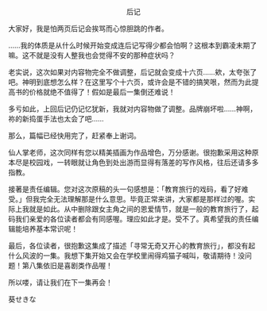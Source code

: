 <p align="center">后记</p>

大家好，我是怕两页后记会挨骂而心惊胆跳的作者。

……我的体质是从什么时候开始变成连后记写得少都会怕啊？这根本到霸凌末期了嘛。这不就是没有人整我也会觉得不安的那种症状吗？

老实说，这次如果对内容物完全不做调整，后记就会变成十六页……欸，太夸张了吧。神明到底想怎么样？在这里写个十六页，或许会是不错的搞笑哏，然而为此提高书的价格就绝不值得了！假如是最后一集倒还难说！

多亏如此，上回后记仍记忆犹新，我就对内容物做了调整。品牌崩坏啦……神啊，祢的新捣蛋手法也太会了吧……

那么，篇幅已经快用完了，赶紧奉上谢词。

仙人掌老师，这次同样有您以精美插画为作品增色，万分感谢。很抱歉采用这种原本尽是校园戏，一转眼就让角色到处出游而显得有落差的写作风格，往后还请多多指教。

接著是责任编辑。您对这次原稿的头一句感想是：「教育旅行的戏码，看了好难受。」但我完全无法理解那是什么意思。毕竟正常来讲，大家都是那样过的喔。实际上我就是如此。从中删除跟女主角之间的恩爱情节，就是一般的教育旅行了，起码我们亲爱的各位读者都会有同感喔。理应如此才是。受不了。真希望我的责任编辑能培养基本常识呢！

最后，各位读者，很抱歉这集成了描述「寻常无奇又开心的教育旅行」，都没有起什么风波的一集。我想下集开始又会在学校里闹得鸡猫子喊叫，敬请期待！没问题！第八集依旧是喜剧类作品喔！

所以喽，请让我们在下一集再会！

葵せきな

